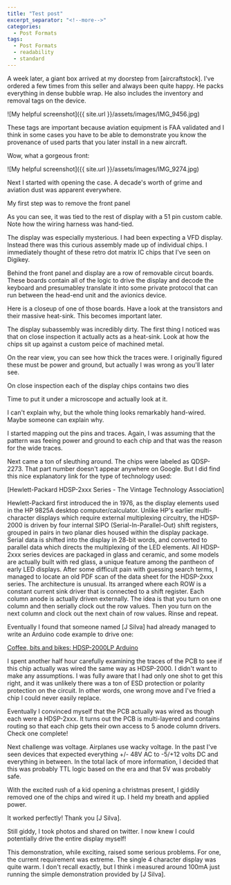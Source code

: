 ```yaml
---
title: "Test post"
excerpt_separator: "<!--more-->"
categories:
  - Post Formats
tags:
  - Post Formats
  - readability
  - standard
---
```


A week later, a giant box arrived at my doorstep from [aircraftstock]. I've ordered a few times from this seller and always been quite happy. He packs everything in dense bubble wrap. He also includes the inventory and removal tags on the device.

![My helpful screenshot]({{ site.url }}/assets/images/IMG_9456.jpg)

These tags are important because aviation equipment is FAA validated and I think in some cases you have to be able to demonstrate you know the provenance of used parts that you later install in a new aircraft.

Wow, what a gorgeous front:

![My helpful screenshot]({{ site.url }}/assets/images/IMG_9274.jpg)

Next I started with opening the case. A decade's worth of grime and aviation dust was apparent everywhere.

My first step was to remove the front panel



As you can see, it was tied to the rest of display with a 51 pin custom cable. Note how the wiring harness was hand-tied.

The display was especially mysterious. I had been expecting a VFD display. Instead there was this curious assembly made up of individual chips. I immediately thought of these retro dot matrix IC chips that I've seen on Digikey.

Behind the front panel and display are a row of removable circut boards. These boards contain all of the logic to drive the display and decode the keyboard and presumabley translate it into some private protocol that can run between the head-end unit and the avionics device.

Here is a closeup of one of those boards. Have a look at the transistors and their massive heat-sink. This becomes important later.

The display subassembly was incredibly dirty. The first thing I noticed was that on close inspection it actually acts as a heat-sink. Look at how the chips sit up against a custom peice of machined metal.



On the rear view, you can see how thick the traces were. I originally figured these must be power and ground, but actually I was wrong as you'll later see.



On close inspection each of the display chips contains two dies



Time to put it under a microscope and actually look at it.

I can't explain why, but the whole thing looks remarkably hand-wired. Maybe someone can explain why.

I started mapping out the pins and traces. Again, I was assuming that the pattern was feeing power and ground to each chip and that was the reason for the wide traces.

Next came a ton of sleuthing around. The chips were labeled as QDSP-2273. That part number doesn't appear anywhere on Google. But I did find this nice explanatory link for the type of technology used:

[Hewlett-Packard HDSP-2xxx Series - The Vintage Technology Association]

Hewlett-Packard first introduced the in 1976, as the display elements used in the HP 9825A desktop computer/calculator. Unlike HP's earlier multi-character displays which require external multiplexing circuitry, the HDSP-2000 is driven by four internal SIPO (Serial-In-Parallel-Out) shift registers, grouped in pairs in two planar dies housed within the display package. Serial data is shifted into the display in 28-bit words, and converted to parallel data which directs the multiplexing of the LED elements. All HDSP-2xxx series devices are packaged in glass and ceramic, and some models are actually built with red glass, a unique feature among the pantheon of early LED displays.
After some difficult pain with guessing search terms, I managed to locate an old PDF scan of the data sheet for the HDSP-2xxx series. The architecture is unusual. Its arranged where each ROW is a constant current sink driver that is connected to a shift register. Each column anode is actually driven externally. The idea is that you turn on one column and then serially clock out the row values. Then you turn on the next column and clock out the next chain of row values. Rinse and repeat.

Eventually I found that someone named [J Silva] had already managed to write an Arduino code example to drive one:

[Coffee, bits and bikes: HDSP-2000LP Arduino](http://bitsnbikes.blogspot.com/2010/05/hdsp-2000lp-arduino.html)

I spent another half hour carefully examining the traces of the PCB to see if this chip actually was wired the same way as HDSP-2000. I didn't want to make any assumptions. I was fully aware that I had only one shot to get this right, and it was unlikely there was a ton of ESD protection or polarity protection on the circuit. In other words, one wrong move and I've fried a chip I could never easily replace.

Eventually I convinced myself that the PCB actually was wired as though each were a HDSP-2xxx. It turns out the PCB is multi-layered and contains routing so that each chip gets their own access to 5 anode column drivers. Check one complete!

Next challenge was voltage. Airplanes use wacky voltage. In the past I've seen devices that expected everything +/- 48V AC to -5/+12 volts DC and everything in between. In the total lack of more information, I decided that this was probably TTL logic based on the era and that 5V was probably safe.

With the excited rush of a kid opening a christmas present, I giddily removed one of the chips and wired it up. I held my breath and applied power.

It worked perfectly! Thank you [J Silva].



Still giddy, I took photos and shared on twitter. I now knew I could potentially drive the entire display myself!

This demonstration, while exciting, raised some serious problems. For one, the current requirement was extreme. The single 4 character display was quite warm. I don't recall exactly, but I think i measured around 100mA just running the simple demonstration provided by [J Silva].

